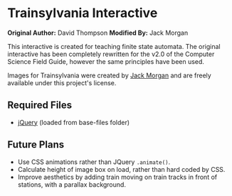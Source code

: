 # Trainsylvania Interactive

**Original Author:** David Thompson
**Modified By:** Jack Morgan

This interactive is created for teaching finite state automata. The original interactive has been completely rewritten for the v2.0 of the Computer Science Field Guide, however the same principles have been used.

Images for Trainsylvania were created by [Jack Morgan](mailto:jack.morgan@canterbury.ac.nz) and are freely available under this project's license.

## Required Files

- [jQuery](https://jquery.com/) (loaded from base-files folder)

## Future Plans

- Use CSS animations rather than JQuery `.animate()`.
- Calculate height of image box on load, rather than hard coded by CSS.
- Improve aesthetics by adding train moving on train tracks in front of stations, with a parallax background.
